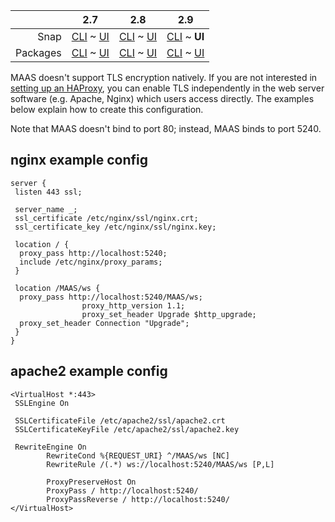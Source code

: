<!-- deb-2-7-cli
||2.7|2.8|2.9|
|-----:|:-----:|:-----:|:-----:|
|Snap|[CLI](/t/configuring-tls-encryption-snap-2-7-cli/2538) ~ [UI](/t/configuring-tls-encryption-snap-2-7-ui/2539)|[CLI](/t/configuring-tls-encryption-snap-2-8-cli/2540) ~ [UI](/t/configuring-tls-encryption-snap-2-8-ui/2541)|[CLI](/t/configuring-tls-encryption-snap-2-9-cli/2542) ~ [UI](/t/configuring-tls-encryption-snap-2-9-ui/2543)|
|Packages|**CLI** ~ [UI](/t/configuring-tls-encryption-deb-2-7-ui/2545)|[CLI](/t/configuring-tls-encryption-deb-2-8-cli/2546) ~ [UI](/t/configuring-tls-encryption-deb-2-8-ui/2547)|[CLI](/t/configuring-tls-encryption-deb-2-9-cli/2548) ~ [UI](/t/configuring-tls-encryption-deb-2-9-ui/2549)|
 deb-2-7-cli -->

<!-- deb-2-7-ui
||2.7|2.8|2.9|
|-----:|:-----:|:-----:|:-----:|
|Snap|[CLI](/t/configuring-tls-encryption-snap-2-7-cli/2538) ~ [UI](/t/configuring-tls-encryption-snap-2-7-ui/2539)|[CLI](/t/configuring-tls-encryption-snap-2-8-cli/2540) ~ [UI](/t/configuring-tls-encryption-snap-2-8-ui/2541)|[CLI](/t/configuring-tls-encryption-snap-2-9-cli/2542) ~ [UI](/t/configuring-tls-encryption-snap-2-9-ui/2543)|
|Packages|[CLI](/t/configuring-tls-encryption-deb-2-7-cli/2544) ~ **UI**|[CLI](/t/configuring-tls-encryption-deb-2-8-cli/2546) ~ [UI](/t/configuring-tls-encryption-deb-2-8-ui/2547)|[CLI](/t/configuring-tls-encryption-deb-2-9-cli/2548) ~ [UI](/t/configuring-tls-encryption-deb-2-9-ui/2549)|
 deb-2-7-ui -->

<!-- deb-2-8-cli
||2.7|2.8|2.9|
|-----:|:-----:|:-----:|:-----:|
|Snap|[CLI](/t/configuring-tls-encryption-snap-2-7-cli/2538) ~ [UI](/t/configuring-tls-encryption-snap-2-7-ui/2539)|[CLI](/t/configuring-tls-encryption-snap-2-8-cli/2540) ~ [UI](/t/configuring-tls-encryption-snap-2-8-ui/2541)|[CLI](/t/configuring-tls-encryption-snap-2-9-cli/2542) ~ [UI](/t/configuring-tls-encryption-snap-2-9-ui/2543)|
|Packages|[CLI](/t/configuring-tls-encryption-deb-2-7-cli/2544) ~ [UI](/t/configuring-tls-encryption-deb-2-7-ui/2545)||**CLI** ~ [UI](/t/configuring-tls-encryption-deb-2-8-ui/2547)|[CLI](/t/configuring-tls-encryption-deb-2-9-cli/2548) ~ [UI](/t/configuring-tls-encryption-deb-2-9-ui/2549)|
 deb-2-8-cli -->

<!-- deb-2-8-ui
||2.7|2.8|2.9|
|-----:|:-----:|:-----:|:-----:|
|Snap|[CLI](/t/configuring-tls-encryption-snap-2-7-cli/2538) ~ [UI](/t/configuring-tls-encryption-snap-2-7-ui/2539)|[CLI](/t/configuring-tls-encryption-snap-2-8-cli/2540) ~ [UI](/t/configuring-tls-encryption-snap-2-8-ui/2541)|[CLI](/t/configuring-tls-encryption-snap-2-9-cli/2542) ~ [UI](/t/configuring-tls-encryption-snap-2-9-ui/2543)|
|Packages|[CLI](/t/configuring-tls-encryption-deb-2-7-cli/2544) ~ [UI](/t/configuring-tls-encryption-deb-2-7-ui/2545)|[CLI](/t/configuring-tls-encryption-deb-2-8-cli/2546) ~ **UI**|[CLI](/t/configuring-tls-encryption-deb-2-9-cli/2548) ~ [UI](/t/configuring-tls-encryption-deb-2-9-ui/2549)|
 deb-2-8-ui -->

<!-- deb-2-9-cli
||2.7|2.8|2.9|
|-----:|:-----:|:-----:|:-----:|
|Snap|[CLI](/t/configuring-tls-encryption-snap-2-7-cli/2538) ~ [UI](/t/configuring-tls-encryption-snap-2-7-ui/2539)|[CLI](/t/configuring-tls-encryption-snap-2-8-cli/2540) ~ [UI](/t/configuring-tls-encryption-snap-2-8-ui/2541)|[CLI](/t/configuring-tls-encryption-snap-2-9-cli/2542) ~ [UI](/t/configuring-tls-encryption-snap-2-9-ui/2543)|
|Packages|[CLI](/t/configuring-tls-encryption-deb-2-7-cli/2544) ~ [UI](/t/configuring-tls-encryption-deb-2-7-ui/2545)|[CLI](/t/configuring-tls-encryption-deb-2-8-cli/2546) ~ [UI](/t/configuring-tls-encryption-deb-2-8-ui/2547)||**CLI** ~ [UI](/t/configuring-tls-encryption-deb-2-9-ui/2549)|
 deb-2-9-cli -->

<!-- deb-2-9-ui
||2.7|2.8|2.9|
|-----:|:-----:|:-----:|:-----:|
|Snap|[CLI](/t/configuring-tls-encryption-snap-2-7-cli/2538) ~ [UI](/t/configuring-tls-encryption-snap-2-7-ui/2539)|[CLI](/t/configuring-tls-encryption-snap-2-8-cli/2540) ~ [UI](/t/configuring-tls-encryption-snap-2-8-ui/2541)|[CLI](/t/configuring-tls-encryption-snap-2-9-cli/2542) ~ [UI](/t/configuring-tls-encryption-snap-2-9-ui/2543)|
|Packages|[CLI](/t/configuring-tls-encryption-deb-2-7-cli/2544) ~ [UI](/t/configuring-tls-encryption-deb-2-7-ui/2545)|[CLI](/t/configuring-tls-encryption-deb-2-8-cli/2546) ~ [UI](/t/configuring-tls-encryption-deb-2-8-ui/2547)|[CLI](/t/configuring-tls-encryption-deb-2-9-cli/2548) ~ **UI**|
 deb-2-9-ui -->

<!-- snap-2-7-cli
||2.7|2.8|2.9|
|-----:|:-----:|:-----:|:-----:|
|Snap|**CLI** ~ [UI](/t/configuring-tls-encryption-snap-2-7-ui/2539)|[CLI](/t/configuring-tls-encryption-snap-2-8-cli/2540) ~ [UI](/t/configuring-tls-encryption-snap-2-8-ui/2541)|[CLI](/t/configuring-tls-encryption-snap-2-9-cli/2542) ~ [UI](/t/configuring-tls-encryption-snap-2-9-ui/2543)|
|Packages|[CLI](/t/configuring-tls-encryption-deb-2-7-cli/2544) ~ [UI](/t/configuring-tls-encryption-deb-2-7-ui/2545)|[CLI](/t/configuring-tls-encryption-deb-2-8-cli/2546) ~ [UI](/t/configuring-tls-encryption-deb-2-8-ui/2547)|[CLI](/t/configuring-tls-encryption-deb-2-9-cli/2548) ~ [UI](/t/configuring-tls-encryption-deb-2-9-ui/2549)|
 snap-2-7-cli -->

<!-- snap-2-7-ui
||2.7|2.8|2.9|
|-----:|:-----:|:-----:|:-----:|
|Snap|[CLI](/t/configuring-tls-encryption-snap-2-7-cli/2538) ~ **UI**|[CLI](/t/configuring-tls-encryption-snap-2-8-cli/2540) ~ [UI](/t/configuring-tls-encryption-snap-2-8-ui/2541)|[CLI](/t/configuring-tls-encryption-snap-2-9-cli/2542) ~ [UI](/t/configuring-tls-encryption-snap-2-9-ui/2543)|
|Packages|[CLI](/t/configuring-tls-encryption-deb-2-7-cli/2544) ~ [UI](/t/configuring-tls-encryption-deb-2-7-ui/2545)|[CLI](/t/configuring-tls-encryption-deb-2-8-cli/2546) ~ [UI](/t/configuring-tls-encryption-deb-2-8-ui/2547)|[CLI](/t/configuring-tls-encryption-deb-2-9-cli/2548) ~ [UI](/t/configuring-tls-encryption-deb-2-9-ui/2549)|
 snap-2-7-ui -->

<!-- snap-2-8-cli
||2.7|2.8|2.9|
|-----:|:-----:|:-----:|:-----:|
|Snap|[CLI](/t/configuring-tls-encryption-snap-2-7-cli/2538) ~ [UI](/t/configuring-tls-encryption-snap-2-7-ui/2539)||**CLI** ~ [UI](/t/configuring-tls-encryption-snap-2-8-ui/2541)|[CLI](/t/configuring-tls-encryption-snap-2-9-cli/2542) ~ [UI](/t/configuring-tls-encryption-snap-2-9-ui/2543)|
|Packages|[CLI](/t/configuring-tls-encryption-deb-2-7-cli/2544) ~ [UI](/t/configuring-tls-encryption-deb-2-7-ui/2545)|[CLI](/t/configuring-tls-encryption-deb-2-8-cli/2546) ~ [UI](/t/configuring-tls-encryption-deb-2-8-ui/2547)|[CLI](/t/configuring-tls-encryption-deb-2-9-cli/2548) ~ [UI](/t/configuring-tls-encryption-deb-2-9-ui/2549)|
 snap-2-8-cli -->

<!-- snap-2-8-ui
||2.7|2.8|2.9|
|-----:|:-----:|:-----:|:-----:|
|Snap|[CLI](/t/configuring-tls-encryption-snap-2-7-cli/2538) ~ [UI](/t/configuring-tls-encryption-snap-2-7-ui/2539)|[CLI](/t/configuring-tls-encryption-snap-2-8-cli/2540) ~ **UI**|[CLI](/t/configuring-tls-encryption-snap-2-9-cli/2542) ~ [UI](/t/configuring-tls-encryption-snap-2-9-ui/2543)|
|Packages|[CLI](/t/configuring-tls-encryption-deb-2-7-cli/2544) ~ [UI](/t/configuring-tls-encryption-deb-2-7-ui/2545)|[CLI](/t/configuring-tls-encryption-deb-2-8-cli/2546) ~ [UI](/t/configuring-tls-encryption-deb-2-8-ui/2547)|[CLI](/t/configuring-tls-encryption-deb-2-9-cli/2548) ~ [UI](/t/configuring-tls-encryption-deb-2-9-ui/2549)|
 snap-2-8-ui -->

<!-- snap-2-9-cli
||2.7|2.8|2.9|
|-----:|:-----:|:-----:|:-----:|
|Snap|[CLI](/t/configuring-tls-encryption-snap-2-7-cli/2538) ~ [UI](/t/configuring-tls-encryption-snap-2-7-ui/2539)|[CLI](/t/configuring-tls-encryption-snap-2-8-cli/2540) ~ [UI](/t/configuring-tls-encryption-snap-2-8-ui/2541)||**CLI** ~ [UI](/t/configuring-tls-encryption-snap-2-9-ui/2543)|
|Packages|[CLI](/t/configuring-tls-encryption-deb-2-7-cli/2544) ~ [UI](/t/configuring-tls-encryption-deb-2-7-ui/2545)|[CLI](/t/configuring-tls-encryption-deb-2-8-cli/2546) ~ [UI](/t/configuring-tls-encryption-deb-2-8-ui/2547)|[CLI](/t/configuring-tls-encryption-deb-2-9-cli/2548) ~ [UI](/t/configuring-tls-encryption-deb-2-9-ui/2549)|
 snap-2-9-cli -->

||2.7|2.8|2.9|
|-----:|:-----:|:-----:|:-----:|
|Snap|[CLI](/t/configuring-tls-encryption-snap-2-7-cli/2538) ~ [UI](/t/configuring-tls-encryption-snap-2-7-ui/2539)|[CLI](/t/configuring-tls-encryption-snap-2-8-cli/2540) ~ [UI](/t/configuring-tls-encryption-snap-2-8-ui/2541)|[CLI](/t/configuring-tls-encryption-snap-2-9-cli/2542) ~ **UI**|
|Packages|[CLI](/t/configuring-tls-encryption-deb-2-7-cli/2544) ~ [UI](/t/configuring-tls-encryption-deb-2-7-ui/2545)|[CLI](/t/configuring-tls-encryption-deb-2-8-cli/2546) ~ [UI](/t/configuring-tls-encryption-deb-2-8-ui/2547)|[CLI](/t/configuring-tls-encryption-deb-2-9-cli/2548) ~ [UI](/t/configuring-tls-encryption-deb-2-9-ui/2549)|

MAAS doesn't support TLS encryption natively.  If you are not interested in [setting up an HAProxy](/t/high-availability/804#heading--load-balancing-with-haproxy-optional), you can enable TLS independently in the web server software (e.g. Apache, Nginx) which users access directly.  The examples below explain how to create this configuration.

Note that MAAS doesn't bind to port 80; instead, MAAS binds to port 5240.

<h2 id="heading--nginx">nginx example config</h2>

    server {
     listen 443 ssl;

     server_name _;
     ssl_certificate /etc/nginx/ssl/nginx.crt;
     ssl_certificate_key /etc/nginx/ssl/nginx.key;

     location / {
      proxy_pass http://localhost:5240;
      include /etc/nginx/proxy_params;
     }

     location /MAAS/ws {
      proxy_pass http://localhost:5240/MAAS/ws;
                    proxy_http_version 1.1;
                    proxy_set_header Upgrade $http_upgrade;
      proxy_set_header Connection "Upgrade";
     }
    }

<h2 id="heading--apache2">apache2 example config</h2>

    <VirtualHost *:443>
     SSLEngine On

     SSLCertificateFile /etc/apache2/ssl/apache2.crt
     SSLCertificateKeyFile /etc/apache2/ssl/apache2.key

     RewriteEngine On
            RewriteCond %{REQUEST_URI} ^/MAAS/ws [NC]
            RewriteRule /(.*) ws://localhost:5240/MAAS/ws [P,L]

            ProxyPreserveHost On
            ProxyPass / http://localhost:5240/
            ProxyPassReverse / http://localhost:5240/
    </VirtualHost>